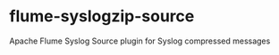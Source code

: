 flume-syslogzip-source
=================

Apache Flume Syslog Source plugin for Syslog compressed messages
